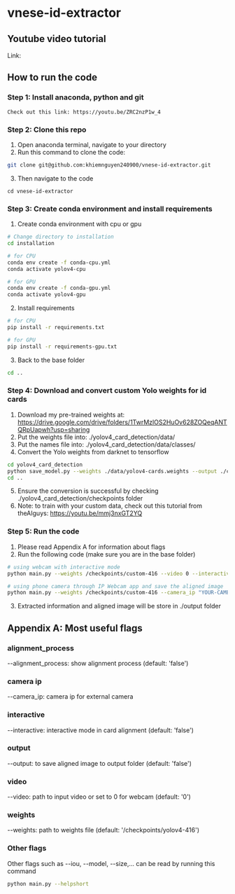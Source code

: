 # vnese-id-extractor

## Youtube video tutorial

Link: 

## How to run the code

### Step 1: Install anaconda, python and git
    Check out this link: https://youtu.be/ZRC2nzP1w_4

### Step 2: Clone this repo
1. Open anaconda terminal, navigate to your directory
2. Run this command to clone the code:
```bash
git clone git@github.com:khiemnguyen240900/vnese-id-extractor.git
```
3. Then navigate to the code
```
cd vnese-id-extractor
```

### Step 3: Create conda environment and install requirements
1. Create conda environment with cpu or gpu
```bash
# Change directory to installation
cd installation

# for CPU
conda env create -f conda-cpu.yml
conda activate yolov4-cpu

# for GPU
conda env create -f conda-gpu.yml
conda activate yolov4-gpu
```
2. Install requirements
```bash
# for CPU
pip install -r requirements.txt

# for GPU
pip install -r requirements-gpu.txt
```
3. Back to the base folder
```bash
cd ..
```

### Step 4: Download and convert custom Yolo weights for id cards
1. Download my pre-trained weights at: https://drive.google.com/drive/folders/1TwrMzlOS2HuOv628ZOQeqANTQRpUapwh?usp=sharing
2. Put the weights file into: ./yolov4_card_detection/data/
3. Put the names file into: ./yolov4_card_detection/data/classes/
4. Convert the Yolo weights from darknet to tensorflow
```bash
cd yolov4_card_detection
python save_model.py --weights ./data/yolov4-cards.weights --output ./checkpoints/custom-416 --input_size 416 --model yolov4
cd .. 
```
5. Ensure the conversion is successful by checking ./yolov4_card_detection/checkpoints folder
6. Note: to train with your custom data, check out this tutorial from theAIguys: https://youtu.be/mmj3nxGT2YQ

### Step 5: Run the code
1. Please read Appendix A for information about flags
2. Run the following code  (make sure you are in the base folder)
```bash
# using webcam with interactive mode
python main.py --weights /checkpoints/custom-416 --video 0 --interactive

# using phone camera through IP Webcam app and save the aligned image
python main.py --weights /checkpoints/custom-416 --camera_ip "YOUR-CAMERA-IP" 
```
3. Extracted information and aligned image will be store in ./output folder

## Appendix A: Most useful flags
### alignment_process
  --alignment_process: show alignment process
    (default: 'false')
### camera ip
  --camera_ip: camera ip for external camera
### interactive
  --interactive: interactive mode in card alignment
    (default: 'false')
### output
  --output: to save aligned image to output folder
    (default: 'false')
### video
  --video: path to input video or set to 0 for webcam
    (default: '0')
### weights
  --weights: path to weights file
    (default: '/checkpoints/yolov4-416')
### Other flags
Other flags such as --iou, --model, --size,... can be read by running this command
```bash
python main.py --helpshort 
```